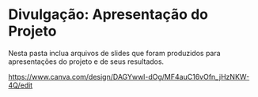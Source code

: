# Divulgação: Apresentação do Projeto

Nesta pasta inclua arquivos de slides que foram produzidos para apresentações do projeto e de seus resultados.

https://www.canva.com/design/DAGYwwl-dOg/MF4auC16vOfn_jHzNKW-4Q/edit
